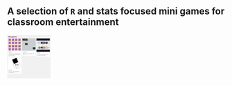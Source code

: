 ## A selection of `R` and stats focused mini games for classroom entertainment


[<img src="https://github.com/statbiscuit/mini_games/blob/main/img/games.png?raw=true" width="100" height="100" />](https://statbiscuit.github.io/mini_games/)
